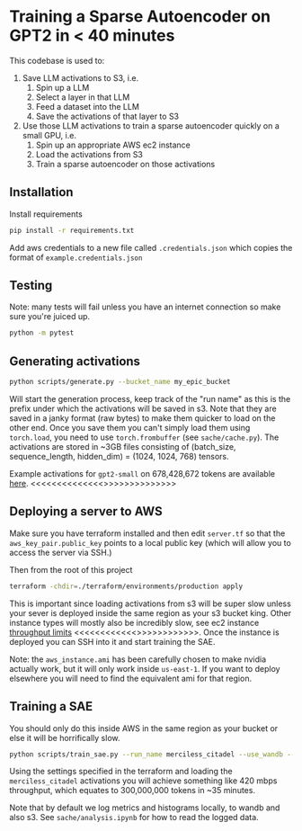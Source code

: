 # Training a Sparse Autoencoder on GPT2 in < 40 minutes

This codebase is used to:
1. Save LLM activations to S3, i.e.
    1. Spin up a LLM
    2. Select a layer in that LLM
    3. Feed a dataset into the LLM
    4. Save the activations of that layer to S3
2. Use those LLM activations to train a sparse autoencoder quickly on a small GPU, i.e.
    1. Spin up an appropriate AWS ec2 instance
    2. Load the activations from S3
    3. Train a sparse autoencoder on those activations


## Installation

Install requirements
```bash
pip install -r requirements.txt
```

Add aws credentials to a new file called `.credentials.json` which copies the format of `example.credentials.json`

## Testing

Note: many tests will fail unless you have an internet connection so make sure you're juiced up.

```bash
python -m pytest
```

## Generating activations

```bash
python scripts/generate.py --bucket_name my_epic_bucket
```

Will start the generation process, keep track of the "run name" as this is the prefix under which the activations will be saved in s3. Note that they are saved in a janky format (raw bytes) to make them quicker to load on the other end. Once you save them you can't simply load them using `torch.load`, you need to use `torch.frombuffer` (see `sache/cache.py`). The activations are stored in ~3GB files consisting of (batch_size, sequence_length, hidden_dim) = (1024, 1024, 768) tensors.


Example activations for `gpt2-small` on 678,428,672 tokens are available [here](). <<<<<<<<<<<<<<>>>>>>>>>>>>>>

## Deploying a server to AWS

Make sure you have terraform installed and then edit `server.tf` so that the `aws_key_pair.public_key` points to a local public key (which will allow you to access the server via SSH.)

Then from the root of this project

```bash
terraform -chdir=./terraform/environments/production apply
```

This is important since loading activations from s3 will be super slow unless your sever is deployed inside the same region as your s3 bucket king. Other instance types will mostly also be incredibly slow, see ec2 instance [throughput limits]() <<<<<<<<<<<<>>>>>>>>>>>>. Once the instance is deployed you can SSH into it and start training the SAE.

Note: the `aws_instance.ami` has been carefully chosen to make nvidia actually work, but it will only work inside `us-east-1`. If you want to deploy elsewhere you will need to find the equivalent ami for that region.

## Training a SAE

You should only do this inside AWS in the same region as your bucket or else it will be horrifically slow. 

```bash
python scripts/train_sae.py --run_name merciless_citadel --use_wandb --log_bucket bucket_full_of_karpathy_fanart
```

Using the settings specified in the terraform and loading the `merciless_citadel` activations you will achieve something like 420 mbps throughput, which equates to 300,000,000 tokens in ~35 minutes.

Note that by default we log metrics and histograms locally, to wandb and also s3. See `sache/analysis.ipynb` for how to read the logged data.
